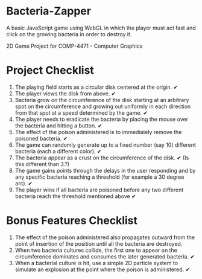 # Bacteria-Zapper
A basic JavaScript game using WebGL in which the player must act fast and click on the growing bacteria in order to destroy it.

2D Game Project for COMP-4471 - Computer Graphics

# Project Checklist
1.	The playing field starts as a circular disk centered at the origin. ✔
2.	The player views the disk from above. ✔
3.	Bacteria grow on the circumference of the disk starting at an arbitrary spot on the circumference and growing out uniformly in each direction from that spot at a speed determined by the game. ✔
4.	The player needs to eradicate the bacteria by placing the mouse over the bacteria and hitting a button. ✔
5.	The effect of the poison administered is to immediately remove the poisoned bacteria. ✔
6.	The game can randomly generate up to a fixed number (say 10) different bacteria (each a different color). ✔
7.	The bacteria appear as a crust on the circumference of the disk. ✔ (Is this different than 3.?)
8.	The game gains points through the delays in the user responding and by any specific bacteria reaching a threshold (for example a 30 degree arc). ✔
9.	The player wins if all bacteria are poisoned before any two different bacteria reach the threshold mentioned above ✔

# Bonus Features Checklist
1.	The effect of the poison administered also propagates outward from the point of insertion of the position until all the bacteria are destroyed.
2.	When two bacteria cultures collide, the first one to appear on the circumference dominates and consumes the later generated bacteria. ✔
3.	When a bacterial culture is hit, use a simple 2D particle system to simulate an explosion at the point where the poison is administered. ✔
